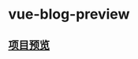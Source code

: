 # vue-blog-preview
## [项目预览](https://leitianshun.github.io/-leitianshun-vue-blog-preview/dist/index.html#/)
